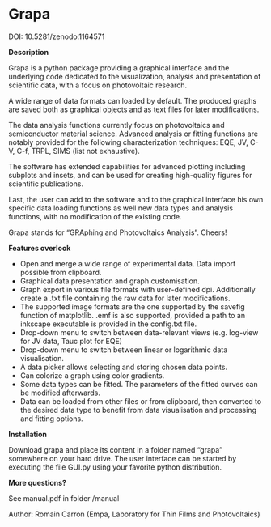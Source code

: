 # Grapa

DOI: 10.5281/zenodo.1164571

**Description**

Grapa is a python package providing a graphical interface and the underlying code dedicated to the visualization, analysis and presentation of scientific data, with a focus on photovoltaic research.

A wide range of data formats can loaded by default. The produced graphs are saved both as graphical objects and as text files for later modifications.

The data analysis functions currently focus on photovoltaics and semiconductor material science. Advanced analysis or fitting functions are notably provided for the following characterization techniques: EQE, JV, C-V, C-f, TRPL, SIMS (list not exhaustive).

The software has extended capabilities for advanced plotting including subplots and insets, and can be used for creating high-quality figures for scientific publications.

Last, the user can add to the software and to the graphical interface his own specific data loading functions as well new data types and analysis functions, with no modification of the existing code.

Grapa stands for “GRAphing and Photovoltaics Analysis”.
Cheers!


**Features overlook**

- Open and merge a wide range of experimental data. Data import possible from clipboard.
- Graphical data presentation and graph customisation.
- Graph export in various file formats with user-defined dpi. Additionally create a .txt file containing the raw data for later modifications.
- The supported image formats are the one supported by the savefig function of matplotlib. .emf is also supported, provided a path to an inkscape executable is provided in the config.txt file.
- Drop-down menu to switch between data-relevant views (e.g. log-view for JV data, Tauc plot for EQE)
- Drop-down menu to switch between linear or logarithmic data visualisation.
- A data picker allows selecting and storing chosen data points.
- Can colorize a graph using color gradients.
- Some data types can be fitted. The parameters of the fitted curves can be modified afterwards.
- Data can be loaded from other files or from clipboard, then converted to the desired data type to benefit from data visualisation and processing and fitting options.


**Installation**

Download grapa and place its content in a folder named “grapa” somewhere on your hard drive.
The user interface can be started by executing the file GUI.py using your favorite python distribution.

**More questions?**

See manual.pdf in folder /manual


Author: Romain Carron (Empa, Laboratory for Thin Films and Photovoltaics)
